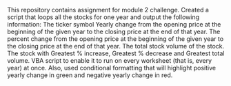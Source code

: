 This repository contains assignment for module 2 challenge.
Created a script that loops all the stocks for one year and output the following information:
The ticker symbol
Yearly change from the opening price at the beginning of the given year to the closing price at the end of that year.
The percent change from the opening price at the beginning of the given year to the closing price at the end of that year.
The total stock volume of the stock.
The stock with Greatest % increase, Greatest % decrease and Greatest total volume.
VBA script to enable it to run on every worksheet (that is, every year) at once. Also, used conditional formatting that will highlight positive yearly change in green and negative yearly change in red.
